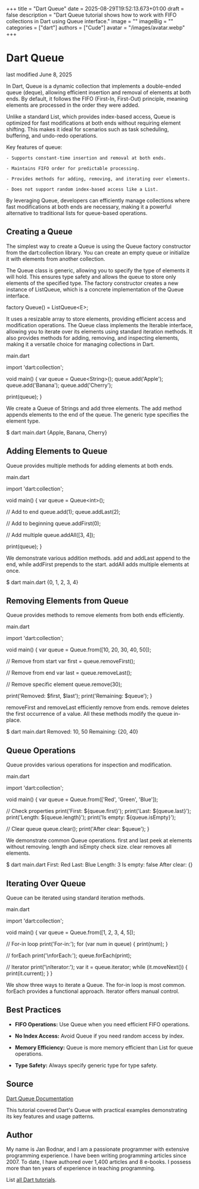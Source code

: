 +++
title = "Dart Queue"
date = 2025-08-29T19:52:13.673+01:00
draft = false
description = "Dart Queue tutorial shows how to work with FIFO collections in Dart using Queue interface."
image = ""
imageBig = ""
categories = ["dart"]
authors = ["Cude"]
avatar = "/images/avatar.webp"
+++

# Dart Queue

last modified June 8, 2025

In Dart, Queue is a dynamic collection that implements a
double-ended queue (deque), allowing efficient insertion and removal of
elements at both ends. By default, it follows the FIFO (First-In, First-Out)
principle, meaning elements are processed in the order they were added.

Unlike a standard List, which provides index-based access,
Queue is optimized for fast modifications at both ends without
requiring element shifting. This makes it ideal for scenarios such as task
scheduling, buffering, and undo-redo operations.

Key features of queue:

    - Supports constant-time insertion and removal at both ends.

    - Maintains FIFO order for predictable processing.

    - Provides methods for adding, removing, and iterating over elements.

    - Does not support random index-based access like a List.

By leveraging Queue, developers can efficiently manage collections
where fast modifications at both ends are necessary, making it a powerful
alternative to traditional lists for queue-based operations.

## Creating a Queue

The simplest way to create a Queue is using the Queue
factory constructor from the dart:collection library. You can
create an empty queue or initialize it with elements from another collection.

The Queue class is generic, allowing you to specify the type of
elements it will hold. This ensures type safety and allows the queue to
store only elements of the specified type. The factory constructor creates a
new instance of ListQueue, which is a concrete implementation of
the Queue interface. 

factory Queue() = ListQueue&lt;E&gt;;

It uses a resizable array to store elements, providing efficient access and
modification operations. The Queue class implements the
Iterable interface, allowing you to iterate over its elements
using standard iteration methods. It also provides methods for adding,
removing, and inspecting elements, making it a versatile choice for
managing collections in Dart.

main.dart
  

import 'dart:collection';

void main() {
  var queue = Queue&lt;String&gt;();
  queue.add('Apple');
  queue.add('Banana');
  queue.add('Cherry');

  print(queue);
}

We create a Queue of Strings and add three elements. The add method
appends elements to the end of the queue. The generic type specifies the element
type.

$ dart main.dart
{Apple, Banana, Cherry}

## Adding Elements to Queue

Queue provides multiple methods for adding elements at both ends.

main.dart
  

import 'dart:collection';

void main() {
  var queue = Queue&lt;int&gt;();
  
  // Add to end
  queue.add(1);
  queue.addLast(2);
  
  // Add to beginning
  queue.addFirst(0);
  
  // Add multiple
  queue.addAll([3, 4]);
  
  print(queue);
}

We demonstrate various addition methods. add and addLast append to
the end, while addFirst prepends to the start. addAll adds multiple
elements at once.

$ dart main.dart
{0, 1, 2, 3, 4}

## Removing Elements from Queue

Queue provides methods to remove elements from both ends efficiently.

main.dart
  

import 'dart:collection';

void main() {
  var queue = Queue.from([10, 20, 30, 40, 50]);
  
  // Remove from start
  var first = queue.removeFirst();
  
  // Remove from end
  var last = queue.removeLast();
  
  // Remove specific element
  queue.remove(30);
  
  print('Removed: $first, $last');
  print('Remaining: $queue');
}

removeFirst and removeLast efficiently remove from
ends. remove deletes the first occurrence of a value. All these methods modify
the queue in-place.

$ dart main.dart
Removed: 10, 50
Remaining: {20, 40}

## Queue Operations

Queue provides various operations for inspection and modification.

main.dart
  

import 'dart:collection';

void main() {
  var queue = Queue.from(['Red', 'Green', 'Blue']);
  
  // Check properties
  print('First: ${queue.first}');
  print('Last: ${queue.last}');
  print('Length: ${queue.length}');
  print('Is empty: ${queue.isEmpty}');
  
  // Clear queue
  queue.clear();
  print('After clear: $queue');
}

We demonstrate common Queue operations. first and last peek at
elements without removing. length and isEmpty check
size. clear removes all elements.

$ dart main.dart
First: Red
Last: Blue
Length: 3
Is empty: false
After clear: {}

## Iterating Over Queue

Queue can be iterated using standard iteration methods.

main.dart
  

import 'dart:collection';

void main() {
  var queue = Queue.from([1, 2, 3, 4, 5]);
  
  // For-in loop
  print('For-in:');
  for (var num in queue) {
    print(num);
  }
  
  // forEach
  print('\nforEach:');
  queue.forEach(print);
  
  // Iterator
  print('\nIterator:');
  var it = queue.iterator;
  while (it.moveNext()) {
    print(it.current);
  }
}

We show three ways to iterate a Queue. The for-in loop is most
common. forEach provides a functional approach. Iterator offers
manual control.

## Best Practices

- **FIFO Operations:** Use Queue when you need efficient FIFO operations.

- **No Index Access:** Avoid Queue if you need random access by index.

- **Memory Efficiency:** Queue is more memory efficient than List for queue operations.

- **Type Safety:** Always specify generic type for type safety.

## Source

[Dart Queue Documentation](https://api.dart.dev/stable/dart-collection/Queue-class.html)

This tutorial covered Dart's Queue with practical examples
demonstrating its key features and usage patterns.

## Author

My name is Jan Bodnar, and I am a passionate programmer with extensive
programming experience. I have been writing programming articles since 2007.
To date, I have authored over 1,400 articles and 8 e-books. I possess more
than ten years of experience in teaching programming.

List [all Dart tutorials](/dart/).
